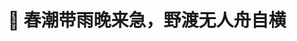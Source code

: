 ---
title: "🙊 春潮带雨晚来急，野渡无人舟自横"
# menu:
#   main:
#     name: "侘寂"
    # weight: 20
    #params:
    #  icon: "fas fa-book"
---